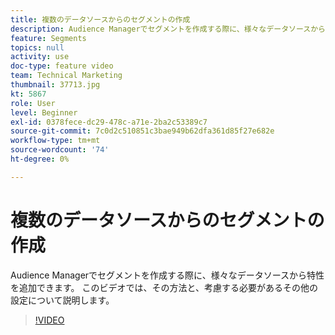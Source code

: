 ```yaml
---
title: 複数のデータソースからのセグメントの作成
description: Audience Managerでセグメントを作成する際に、様々なデータソースから特性を追加できます。 このビデオでは、その方法と、考慮する必要があるその他の設定について説明します。
feature: Segments
topics: null
activity: use
doc-type: feature video
team: Technical Marketing
thumbnail: 37713.jpg
kt: 5867
role: User
level: Beginner
exl-id: 0378fece-dc29-478c-a71e-2ba2c53389c7
source-git-commit: 7c0d2c510851c3bae949b62dfa361d85f27e682e
workflow-type: tm+mt
source-wordcount: '74'
ht-degree: 0%

---
```


# 複数のデータソースからのセグメントの作成

Audience Managerでセグメントを作成する際に、様々なデータソースから特性を追加できます。 このビデオでは、その方法と、考慮する必要があるその他の設定について説明します。

>[!VIDEO](https://video.tv.adobe.com/v/327060/?quality=12&learn=on&captions=jpn)
